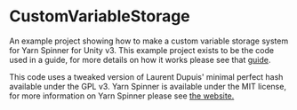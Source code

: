 # CustomVariableStorage

An example project showing how to make a custom variable storage system for Yarn Spinner for Unity v3.
This example project exists to be the code used in a guide, for more details on how it works please see that [guide](https://docs.yarnspinner.dev/yarn-spinner-for-game-engines/unity/unity-samples/variable-storage).

This code uses a tweaked version of Laurent Dupuis' minimal perfect hash available under the GPL v3.
Yarn Spinner is available under the MIT license, for more information on Yarn Spinner please see [the website.](https://www.yarnspinner.dev)
